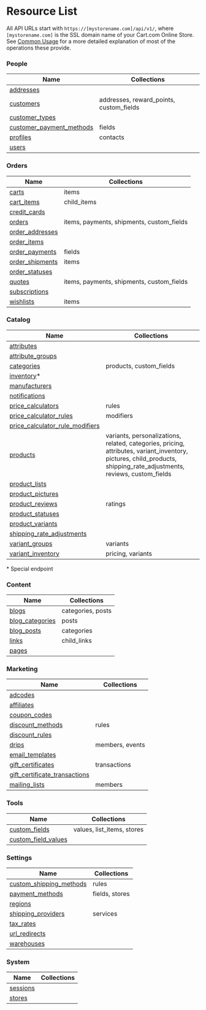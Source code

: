 Resource List
=============

All API URLs start with `https://[mystorename.com]/api/v1/`, where `[mystorename.com]` is the SSL domain name of your Cart.com Online Store. See [Common Usage](common_usage.md) for a more detailed explanation of most of the operations these provide.

### People

| Name | Collections |
| ---- | ----------- |
| [addresses](docs/resources/addresses.md) |
| [customers](docs/resources/customers.md) | addresses, reward\_points, custom\_fields |
| [customer_types](docs/resources/customer_types.md) | |
| [customer_payment_methods](docs/resources/customer_payment_methods.md) | fields |
| [profiles](docs/resources/profiles.md) | contacts |
| [users](docs/resources/users.md) | |

### Orders

| Name | Collections |
| ---- | ----------- |
| [carts](docs/resources/carts.md) | items |
| [cart_items](docs/resources/cart_items.md) | child_items |
| [credit_cards](docs/resources/credit_cards.md) | |
| [orders](docs/resources/orders.md) | items, payments, shipments, custom_fields |
| [order_addresses](docs/resources/order_addresses.md) | |
| [order_items](docs/resources/order_items.md) | |
| [order_payments](docs/resources/order_payments.md) | fields |
| [order_shipments](docs/resources/order_shipments.md) | items |
| [order_statuses](docs/resources/order_statuses.md) | |
| [quotes](docs/resources/quotes.md) | items, payments, shipments, custom_fields |
| [subscriptions](docs/resources/subscriptions.md) | |
| [wishlists](docs/resources/wishlists.md) | items |

### Catalog

| Name | Collections |
| ---- | ----------- |
| [attributes](docs/resources/attributes.md) | |
| [attribute_groups](docs/resources/attribute_groups.md) | |
| [categories](docs/resources/categories.md) | products, custom_fields |
| [inventory](docs/resources/inventory.md)* | |
| [manufacturers](docs/resources/manufacturers.md) | |
| [notifications](docs/resources/notifications.md) | |
| [price_calculators](docs/resources/price_calculators.md) | rules |
| [price_calculator_rules](docs/resources/price_calculator_rules.md) | modifiers |
| [price_calculator_rule_modifiers](docs/resources/price_calculator_rule_modifiers.md) | |
| [products](docs/resources/products.md) | variants, personalizations, related, categories, pricing, attributes, variant\_inventory, pictures, child\_products, shipping\_rate\_adjustments, reviews, custom\_fields |
| [product_lists](docs/resources/product_lists.md) | |
| [product_pictures](docs/resources/product_pictures.md) | |
| [product_reviews](docs/resources/product_reviews.md) | ratings |
| [product_statuses](docs/resources/product_statuses.md) | |
| [product_variants](docs/resources/product_variants.md) | |
| [shipping_rate_adjustments](docs/resources/shipping_rate_adjustments.md) | |
| [variant_groups](docs/resources/variant_groups.md) | variants |
| [variant_inventory](docs/resources/variant_inventory.md) | pricing, variants |

\* Special endpoint

### Content

| Name | Collections |
| ---- | ----------- |
| [blogs](docs/resources/blogs.md) | categories, posts |
| [blog_categories](docs/resources/blog_categories.md) | posts |
| [blog_posts](docs/resources/blog_posts.md) | categories |
| [links](docs/resources/links.md) | child_links |
| [pages](docs/resources/pages.md) | |

### Marketing

| Name | Collections |
| ---- | ----------- |
| [adcodes](docs/resources/adcodes.md) | |
| [affiliates](docs/resources/affiliates.md) | |
| [coupon_codes](docs/resources/coupon_codes.md) | |
| [discount_methods](docs/resources/discount_methods.md) | rules |
| [discount_rules](docs/resources/discount_rules.md) | |
| [drips](docs/resources/drips.md) | members, events |
| [email_templates](docs/resources/email_templates.md) | |
| [gift_certificates](docs/resources/gift_certificates.md) | transactions |
| [gift_certificate_transactions](docs/resources/gift_certificate_transactions.md) | |
| [mailing_lists](docs/resources/mailing_lists.md) | members |

### Tools

| Name | Collections |
| ---- | ----------- |
| [custom_fields](docs/resources/custom_fields.md) | values, list_items, stores |
| [custom\_field\_values](docs/resources/custom_field_values.md) | |

### Settings

| Name | Collections |
| ---- | ----------- |
| [custom_shipping_methods](docs/resources/custom_shipping_methods.md)	| rules |
| [payment_methods](docs/resources/payment_methods.md)	| fields, stores |
| [regions](docs/resources/regions.md)	| |
| [shipping_providers](docs/resources/shipping_providers.md)	| services |
| [tax_rates](docs/resources/tax_rates.md)	| |
| [url_redirects](docs/resources/url_redirects.md)	| |
| [warehouses](docs/resources/warehouses.md)	| |

### System

| Name | Collections |
| ---- | ----------- |
| [sessions](docs/resources/sessions.md)	| |
| [stores](docs/resources/stores.md)	| |
